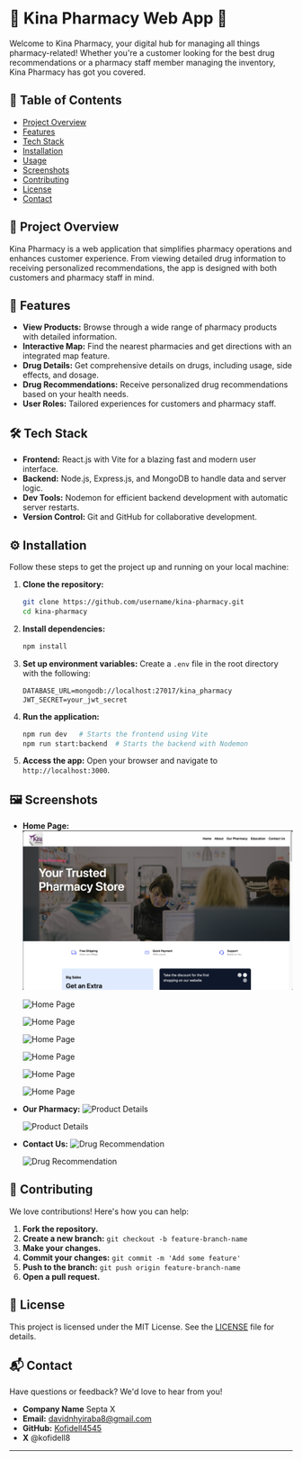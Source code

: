 # 🌟 Kina Pharmacy Web App 🌟

Welcome to Kina Pharmacy, your digital hub for managing all things pharmacy-related! Whether you're a customer looking for the best drug recommendations or a pharmacy staff member managing the inventory, Kina Pharmacy has got you covered.

## 🚀 Table of Contents

- [Project Overview](#project-overview)
- [Features](#features)
- [Tech Stack](#tech-stack)
- [Installation](#installation)
- [Usage](#usage)
- [Screenshots](#screenshots)
- [Contributing](#contributing)
- [License](#license)
- [Contact](#contact)

## 🎯 Project Overview

Kina Pharmacy is a web application that simplifies pharmacy operations and enhances customer experience. From viewing detailed drug information to receiving personalized recommendations, the app is designed with both customers and pharmacy staff in mind.

## 🌟 Features

- **View Products:** Browse through a wide range of pharmacy products with detailed information.
- **Interactive Map:** Find the nearest pharmacies and get directions with an integrated map feature.
- **Drug Details:** Get comprehensive details on drugs, including usage, side effects, and dosage.
- **Drug Recommendations:** Receive personalized drug recommendations based on your health needs.
- **User Roles:** Tailored experiences for customers and pharmacy staff.

## 🛠 Tech Stack

- **Frontend:** React.js with Vite for a blazing fast and modern user interface.
- **Backend:** Node.js, Express.js, and MongoDB to handle data and server logic.
- **Dev Tools:** Nodemon for efficient backend development with automatic server restarts.
- **Version Control:** Git and GitHub for collaborative development.

## ⚙️ Installation

Follow these steps to get the project up and running on your local machine:

1. **Clone the repository:**

   ```bash
   git clone https://github.com/username/kina-pharmacy.git
   cd kina-pharmacy
   ```

2. **Install dependencies:**

   ```bash
   npm install
   ```

3. **Set up environment variables:**
   Create a `.env` file in the root directory with the following:

   ```
   DATABASE_URL=mongodb://localhost:27017/kina_pharmacy
   JWT_SECRET=your_jwt_secret
   ```

4. **Run the application:**

   ```bash
   npm run dev   # Starts the frontend using Vite
   npm run start:backend  # Starts the backend with Nodemon
   ```

5. **Access the app:**
   Open your browser and navigate to `http://localhost:3000`.

## 🖼 Screenshots

- **Home Page:**
  ![Home Page](/kina-pharmacy-api/assets/Screenshot/home1.png)

  ![Home Page](../Kina-Pharmacy-Software/./kina-pharmacy-api/assets/DrugImages/home2.png)

  ![Home Page](../Kina-Pharmacy-Software/./kina-pharmacy-api/assets/DrugImages/home3.png)

  ![Home Page](../Kina-Pharmacy-Software/./kina-pharmacy-api/assets/DrugImages/home4.png)

  ![Home Page](../Kina-Pharmacy-Software/./kina-pharmacy-api/assets/DrugImages/home5.png)

  ![Home Page](../Kina-Pharmacy-Software/./kina-pharmacy-api/assets/DrugImages/home6.png)

  ![Home Page](../Kina-Pharmacy-Software/./kina-pharmacy-api/assets/DrugImages/footer%20our%20pharmacy.png)

- **Our Pharmacy:**
  ![Product Details](../Kina-Pharmacy-Software/./kina-pharmacy-api/assets/DrugImages/our%20pharmacy1.png)

  ![Product Details](../Kina-Pharmacy-Software/./kina-pharmacy-api/assets/DrugImages/our%20pharmacy2.png)

- **Contact Us:**
  ![Drug Recommendation](../Kina-Pharmacy-Software/./kina-pharmacy-api/assets/DrugImages/contact.png)

  ![Drug Recommendation](../Kina-Pharmacy-Software/./kina-pharmacy-api/assets/DrugImages/footer%20our%20pharmacy.png)

## 🤝 Contributing

We love contributions! Here's how you can help:

1. **Fork the repository.**
2. **Create a new branch:** `git checkout -b feature-branch-name`
3. **Make your changes.**
4. **Commit your changes:** `git commit -m 'Add some feature'`
5. **Push to the branch:** `git push origin feature-branch-name`
6. **Open a pull request.**

## 📜 License

This project is licensed under the MIT License. See the [LICENSE](./LICENSE) file for details.

## 📬 Contact

Have questions or feedback? We'd love to hear from you!

- **Company Name** Septa X
- **Email:** davidnhyiraba8@gmail.com
- **GitHub:** [Kofidell4545](https://github.com/Kofidell4545)
- **X** @kofidell8

---
